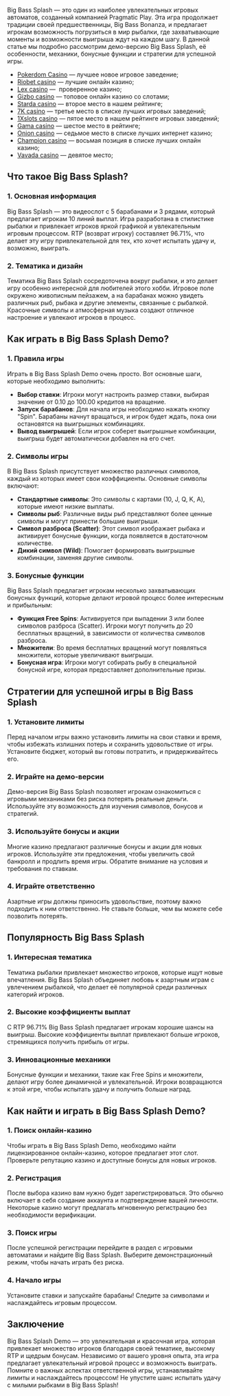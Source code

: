 Big Bass Splash — это один из наиболее увлекательных игровых автоматов, созданный компанией Pragmatic Play. Эта игра продолжает традиции своей предшественницы, Big Bass Bonanza, и предлагает игрокам возможность погрузиться в мир рыбалки, где захватывающие моменты и возможности выигрыша ждут на каждом шагу. В данной статье мы подробно рассмотрим демо-версию Big Bass Splash, её особенности, механики, бонусные функции и стратегии для успешной игры.

* [Pokerdom Casino](https://brandplay.link/FwVc4f) — лучшее новое игровое заведение;
* [Riobet casino](https://brandplay.link/TnjsxFvH) — лучшие онлайн казино;
* [Lex casino](https://brandplay.link/VMqNXPFs) —  проверенное казино;
* [Gizbo casino](https://brandplay.link/rvzLrVLp) — топовое онлайн казино со слотами;
* [Starda casino](https://brandplay.link/HDcDrxLk) — второе место в нашем рейтинге;
* [7K casino](https://brandplay.link/dd46bNgD) — третье место в списке лучших игровых заведений;
* [1Xslots casino](https://brandplay.link/J2ZbqMPZ) — пятое место в нашем рейтинге игровых заведений;
* [Gama casino](https://brandplay.link/RD52jZbL) — шестое место в рейтинге;
* [Onion casino](https://brandplay.link/8LcS6Djb) — седьмое место в списке лучших интернет казино;
* [Champion casino](https://temon-gter.cfd/go/9n8?p56190p303844p3509t17502) — восьмая позиция в списке лучших онлайн казино;
* [Vavada casino](https://vavadapartner.pro/?promo=75590753-cc8b-4c4a-8d71-99b7a2293439-jud\&target=register) — девятое место;

## Что такое Big Bass Splash?

### 1. Основная информация

Big Bass Splash — это видеослот с 5 барабанами и 3 рядами, который предлагает игрокам 10 линий выплат. Игра разработана в стилистике рыбалки и привлекает игроков яркой графикой и увлекательным игровым процессом. RTP (возврат игроку) составляет 96.71%, что делает эту игру привлекательной для тех, кто хочет испытать удачу и, возможно, выиграть.

### 2. Тематика и дизайн

Тематика Big Bass Splash сосредоточена вокруг рыбалки, и это делает игру особенно интересной для любителей этого хобби. Игровое поле окружено живописным пейзажем, а на барабанах можно увидеть различных рыб, рыбака и другие элементы, связанные с рыбалкой. Красочные символы и атмосферная музыка создают отличное настроение и увлекают игроков в процесс.

## Как играть в Big Bass Splash Demo?

### 1. Правила игры

Играть в Big Bass Splash Demo очень просто. Вот основные шаги, которые необходимо выполнить:

* **Выбор ставки**: Игроки могут настроить размер ставки, выбирая значение от 0.10 до 100.00 кредитов на вращение.
* **Запуск барабанов**: Для начала игры необходимо нажать кнопку "Spin". Барабаны начнут вращаться, и игрок будет ждать, пока они остановятся на выигрышных комбинациях.
* **Вывод выигрышей**: Если игрок соберет выигрышные комбинации, выигрыш будет автоматически добавлен на его счет.

### 2. Символы игры

В Big Bass Splash присутствует множество различных символов, каждый из которых имеет свои коэффициенты. Основные символы включают:

* **Стандартные символы**: Это символы с картами (10, J, Q, K, A), которые имеют низкие выплаты.
* **Символы рыб**: Различные виды рыб представляют более ценные символы и могут принести большие выигрыши.
* **Символ разброса (Scatter)**: Этот символ изображает рыбака и активирует бонусные функции, когда появляется в достаточном количестве.
* **Дикий символ (Wild)**: Помогает формировать выигрышные комбинации, заменяя другие символы.

### 3. Бонусные функции

Big Bass Splash предлагает игрокам несколько захватывающих бонусных функций, которые делают игровой процесс более интересным и прибыльным:

* **Функция Free Spins**: Активируется при выпадении 3 или более символов разброса (Scatter). Игроки могут получить до 20 бесплатных вращений, в зависимости от количества символов разброса.
* **Множители**: Во время бесплатных вращений могут появляться множители, которые увеличивают выигрыши.
* **Бонусная игра**: Игроки могут собирать рыбу в специальной бонусной игре, которая предоставляет дополнительные призы.

## Стратегии для успешной игры в Big Bass Splash

### 1. Установите лимиты

Перед началом игры важно установить лимиты на свои ставки и время, чтобы избежать излишних потерь и сохранить удовольствие от игры. Установите бюджет, который вы готовы потратить, и придерживайтесь его.

### 2. Играйте на демо-версии

Демо-версия Big Bass Splash позволяет игрокам ознакомиться с игровыми механиками без риска потерять реальные деньги. Используйте эту возможность для изучения символов, бонусов и стратегий.

### 3. Используйте бонусы и акции

Многие казино предлагают различные бонусы и акции для новых игроков. Используйте эти предложения, чтобы увеличить свой банкролл и продлить время игры. Обратите внимание на условия и требования по ставкам.

### 4. Играйте ответственно

Азартные игры должны приносить удовольствие, поэтому важно подходить к ним ответственно. Не ставьте больше, чем вы можете себе позволить потерять.

## Популярность Big Bass Splash

### 1. Интересная тематика

Тематика рыбалки привлекает множество игроков, которые ищут новые впечатления. Big Bass Splash объединяет любовь к азартным играм с увлечением рыбалкой, что делает её популярной среди различных категорий игроков.

### 2. Высокие коэффициенты выплат

С RTP 96.71% Big Bass Splash предлагает игрокам хорошие шансы на выигрыш. Высокие коэффициенты выплат привлекают больше игроков, стремящихся получить прибыль от игры.

### 3. Инновационные механики

Бонусные функции и механики, такие как Free Spins и множители, делают игру более динамичной и увлекательной. Игроки возвращаются к этой игре, чтобы испытать удачу и получить больше наград.

## Как найти и играть в Big Bass Splash Demo?

### 1. Поиск онлайн-казино

Чтобы играть в Big Bass Splash Demo, необходимо найти лицензированное онлайн-казино, которое предлагает этот слот. Проверьте репутацию казино и доступные бонусы для новых игроков.

### 2. Регистрация

После выбора казино вам нужно будет зарегистрироваться. Это обычно включает в себя создание аккаунта и подтверждение вашей личности. Некоторые казино могут предлагать мгновенную регистрацию без необходимости верификации.

### 3. Поиск игры

После успешной регистрации перейдите в раздел с игровыми автоматами и найдите Big Bass Splash. Выберите демонстрационный режим, чтобы начать играть без риска.

### 4. Начало игры

Установите ставки и запускайте барабаны! Следите за символами и наслаждайтесь игровым процессом.

## Заключение

Big Bass Splash Demo — это увлекательная и красочная игра, которая привлекает множество игроков благодаря своей тематике, высокому RTP и щедрым бонусам. Независимо от вашего уровня опыта, эта игра предлагает увлекательный игровой процесс и возможность выиграть. Помните о важных аспектах ответственной игры, устанавливайте лимиты и наслаждайтесь процессом! Не упустите шанс испытать удачу с милыми рыбками в Big Bass Splash!
